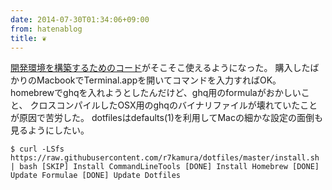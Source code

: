 ```yaml
---
date: 2014-07-30T01:34:06+09:00
from: hatenablog
title: ❦
---
```

[開発環境を構築するためのコード](https://github.com/r7kamura/dotfiles)がそこそこ使えるようになった。 購入したばかりのMacbookでTerminal.appを開いてコマンドを入力すればOK。 homebrewでghqを入れようとしたんだけど、ghq用のformulaがおかしいこと、 クロスコンパイルしたOSX用のghqのバイナリファイルが壊れていたことが原因で苦労した。 dotfilesはdefaults(1)を利用してMacの細かな設定の面倒も見るようにしたい。

```
$ curl -LSfs https://raw.githubusercontent.com/r7kamura/dotfiles/master/install.sh | bash [SKIP] Install CommandLineTools [DONE] Install Homebrew [DONE] Update Formulae [DONE] Update Dotfiles
```
